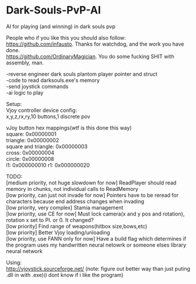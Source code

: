 # Dark-Souls-PvP-AI
AI for playing (and winning) in dark souls pvp  
  
People who if you like this you should also follow:  
https://github.com/infausto. Thanks for watchdog, and the work you have done.  
https://github.com/OrdinaryMagician. You do some fucking SHIT with assembly, man.  
  
-reverse engineer dark souls plantom player pointer and struct  
-code to read darksouls.exe's memory   
-send joystick commands  
-ai logic to play  
  
Setup:  
Vjoy controller device config:  
	x,y,z,rx,ry,10 buttons,1 discrete pov

vJoy button hex mappings(wtf is this done this way)  
square: 0x00000001  
triangle: 0x00000002  
square and triangle: 0x00000003  
cross: 0x00000004  
circle: 0x00000008  
l1: 0x000000010
r1: 0x000000020
  
TODO:  
  [medium priority, not huge slowdown for now]	ReadPlayer should read memory in chunks, not individual calls to ReadMemory  
  [low priority, can just not invade for now]	Pointers have to be reread for characters because end address changes when invading  
  [low priority, very complex]	Stamia management  
  [low priority, use CE for now]	Must lock camera(x and y pos and rotation), rotation x set to PI. or 0. It changed?  
  [low priority]	Find range of weapons(hitbox size,bows,etc)  
  [low priority]	Better Vjoy loading/unloading    
  [low priority, use FANN only for now]		Have a build flag which determines if the program uses my handwritten neural netowrk or someone elses library neural network  

Using:   
http://vjoystick.sourceforge.net/ (note: figure out better way than just puting .dll in with .exe)(i dont know if i like the program)  